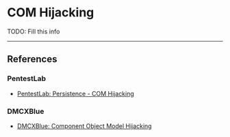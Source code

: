 # COM Hijacking

TODO: Fill this info

---
## References

### PentestLab

- [PentestLab: Persistence - COM Hijacking](https://pentestlab.blog/2020/05/20/persistence-com-hijacking/)

### DMCXBlue

- [DMCXBlue: Component Object Model Hijacking](https://dmcxblue.gitbook.io/red-team-notes-2-0/red-team-techniques/persistence/t1546-event-triggered-execution/component-object-model-hijacking)